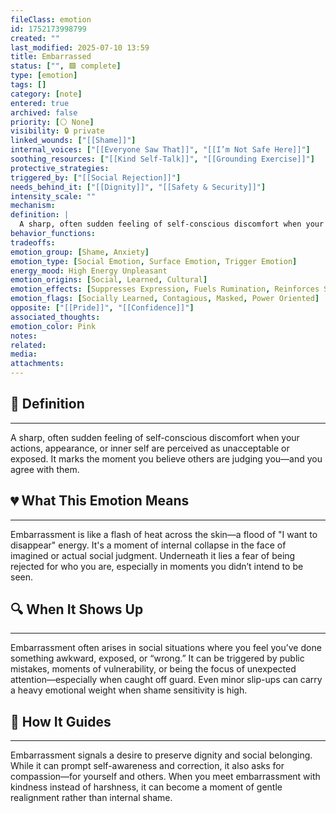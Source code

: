 ```yaml
---
fileClass: emotion
id: 1752173998799
created: ""
last_modified: 2025-07-10 13:59
title: Embarrassed
status: ["", 🟩 complete]
type: [emotion]
tags: []
category: [note]
entered: true
archived: false
priority: [⚪ None]
visibility: 🔒 private
linked_wounds: ["[[Shame]]"]
internal_voices: ["[[Everyone Saw That]]", "[[I’m Not Safe Here]]"]
soothing_resources: ["[[Kind Self-Talk]]", "[[Grounding Exercise]]"]
protective_strategies: 
triggered_by: ["[[Social Rejection]]"]
needs_behind_it: ["[[Dignity]]", "[[Safety & Security]]"]
intensity_scale: ""
mechanism: 
definition: |
  A sharp, often sudden feeling of self-conscious discomfort when your actions, appearance, or inner self are perceived as unacceptable or exposed. It marks the moment you believe others are judging you—and you agree with them.
behavior_functions: 
tradeoffs: 
emotion_group: [Shame, Anxiety]
emotion_type: [Social Emotion, Surface Emotion, Trigger Emotion]
energy_mood: High Energy Unpleasant
emotion_origins: [Social, Learned, Cultural]
emotion_effects: [Suppresses Expression, Fuels Rumination, Reinforces Shame]
emotion_flags: [Socially Learned, Contagious, Masked, Power Oriented]
opposite: ["[[Pride]]", "[[Confidence]]"]
associated_thoughts: 
emotion_color: Pink
notes: 
related: 
media: 
attachments: 
---
```


## 🧾 Definition
---
A sharp, often sudden feeling of self-conscious discomfort when your actions, appearance, or inner self are perceived as unacceptable or exposed. It marks the moment you believe others are judging you—and you agree with them.

## 💔 What This Emotion Means
---
Embarrassment is like a flash of heat across the skin—a flood of "I want to disappear" energy. It's a moment of internal collapse in the face of imagined or actual social judgment. Underneath it lies a fear of being rejected for who you are, especially in moments you didn’t intend to be seen.

## 🔍 When It Shows Up
---
Embarrassment often arises in social situations where you feel you’ve done something awkward, exposed, or “wrong.” It can be triggered by public mistakes, moments of vulnerability, or being the focus of unexpected attention—especially when caught off guard. Even minor slip-ups can carry a heavy emotional weight when shame sensitivity is high.

## 🧭 How It Guides
---
Embarrassment signals a desire to preserve dignity and social belonging. While it can prompt self-awareness and correction, it also asks for compassion—for yourself and others. When you meet embarrassment with kindness instead of harshness, it can become a moment of gentle realignment rather than internal shame.
